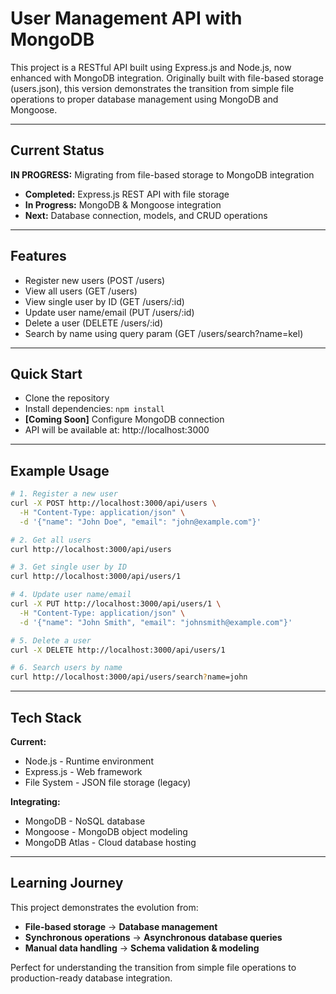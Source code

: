 # User Management API with MongoDB

This project is a RESTful API built using Express.js and Node.js, now enhanced with MongoDB integration. Originally built with file-based storage (users.json), this version demonstrates the transition from simple file operations to proper database management using MongoDB and Mongoose.

---

## Current Status

**IN PROGRESS:** Migrating from file-based storage to MongoDB integration

- **Completed:** Express.js REST API with file storage
- **In Progress:** MongoDB & Mongoose integration
- **Next:** Database connection, models, and CRUD operations

---

## Features

- Register new users (POST /users)
- View all users (GET /users)
- View single user by ID (GET /users/:id)
- Update user name/email (PUT /users/:id)
- Delete a user (DELETE /users/:id)
- Search by name using query param (GET /users/search?name=kel)

---

## Quick Start

- Clone the repository
- Install dependencies: `npm install`
- **[Coming Soon]** Configure MongoDB connection
- API will be available at: http://localhost:3000

---

## Example Usage

```bash
# 1. Register a new user
curl -X POST http://localhost:3000/api/users \
  -H "Content-Type: application/json" \
  -d '{"name": "John Doe", "email": "john@example.com"}'

# 2. Get all users
curl http://localhost:3000/api/users

# 3. Get single user by ID
curl http://localhost:3000/api/users/1

# 4. Update user name/email
curl -X PUT http://localhost:3000/api/users/1 \
  -H "Content-Type: application/json" \
  -d '{"name": "John Smith", "email": "johnsmith@example.com"}'

# 5. Delete a user
curl -X DELETE http://localhost:3000/api/users/1

# 6. Search users by name
curl http://localhost:3000/api/users/search?name=john
```

---

## Tech Stack

**Current:**
- Node.js - Runtime environment
- Express.js - Web framework
- File System - JSON file storage (legacy)

**Integrating:**
- MongoDB - NoSQL database
- Mongoose - MongoDB object modeling
- MongoDB Atlas - Cloud database hosting

---

## Learning Journey

This project demonstrates the evolution from:
- **File-based storage** → **Database management**
- **Synchronous operations** → **Asynchronous database queries**
- **Manual data handling** → **Schema validation & modeling**

Perfect for understanding the transition from simple file operations to production-ready database integration.